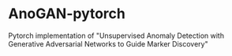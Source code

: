 # AnoGAN-pytorch
Pytorch implementation of "Unsupervised Anomaly Detection with Generative Adversarial Networks to Guide Marker Discovery"
